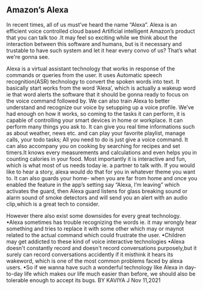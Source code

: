 ## Amazon’s Alexa

In recent times, all of us must’ve heard the name “Alexa”. Alexa is an efficient voice controlled cloud based Artificial intelligent Amazon’s product that you can talk too .It may feel so exciting while we think about the interaction between this software and humans, but is it necessary and trustable to have such system and let it hear every convo of us? That’s what we're gonna see.

Alexa is a virtual assistant technology that works in response of the commands or queries from the user. It uses Automatic speech recognition(ASR) technology to convert the spoken words into text. It basically start works from the word ‘Alexa’, which is actually a wakeup word ie that word alerts the software that it should be gonna ready to focus on the voice command followed by. We can also train Alexa to better understand and recognize our voice by setupping up a voice profile. We’ve had enough on how it works, so coming to the tasks it can perform, it is capable of controlling your smart devices in home or workplace. It can perform many things you ask to. It can give you real time informations such as about weather, news etc. and can play your favorite playlist, manage calls, your todo tasks; All you need to do is just give a voice command. It can also accompany you on cooking by searching for recipes and set timers.It knows every measurements and calculations and even helps you in counting calories in your food. Most importantly it is interactive and fun, which is what most of us needs today ie. a partner to talk with. If you would like to hear a story, alexa would do that for you in whatever theme you want to. It can also guards your home- when you are far from home and once you enabled the feature in the app’s setting say “Alexa, I’m leaving” which activates the guard, then Alexa guard listens for glass breaking sound or alarm sound of smoke detectors and will send you an alert with an audio clip,which is a great tech to consider.

However there also exist some downsides for every great technology. 
•Alexa sometimes has trouble recognizing the words ie. it may wrongly hear something and tries to replace it with some other which may or maynot related to the actual command which could frustrate the user.
•Children may get addicted to these kind of voice interactive technologies
•Alexa doesn't constantly record and doesn't record conversations purposely,but it surely can record conversations accidently if it misthink it hears its wakeword, which is one of the most common problems faced by alexa users.
•So if we wanna have such a wonderful technology like Alexa in day-to-day life which makes our life much easier than before,  we should also be tolerable enough to accept its bugs.
BY KAVIYA J
      Nov 11,2021
